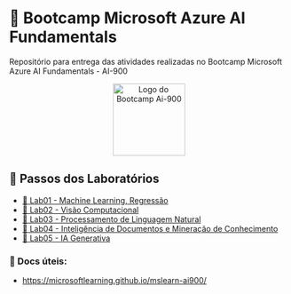 # 🤖 Bootcamp Microsoft Azure AI Fundamentals

 Repositório para entrega das atividades realizadas no Bootcamp Microsoft Azure AI Fundamentals - AI-900

<p align="center">
  <img src="https://hermes.dio.me/tracks/4d998d5c-36c1-497b-8da0-8db465c820eb.png" alt="Logo do Bootcamp Ai-900" width="130px">
</p>

## 👣 Passos dos Laboratórios 

- [🧪 Lab01 - Machine Learning, Regressão](https://github.com/CarolinaSFreitas/Bootcamp-Azure_AI_Fundamentals/blob/b517c64e8195df8e891fcd5207385535d576b8c9/Lab01-MachineLearning/README.md)
- [🧪 Lab02 - Visão Computacional](https://github.com/CarolinaSFreitas/Bootcamp-Azure_AI_Fundamentals/blob/b517c64e8195df8e891fcd5207385535d576b8c9/Lab02-Vis%C3%A3oComputacional/README.md)
- [🧪 Lab03 - Processamento de Linguagem Natural](#)
- [🧪 Lab04 - Inteligência de Documentos e Mineração de Conhecimento](#)
- [🧪 Lab05 - IA Generativa](#)

### 📑 Docs úteis:
- https://microsoftlearning.github.io/mslearn-ai900/
